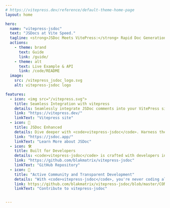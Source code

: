 ```yaml
---
# https://vitepress.dev/reference/default-theme-home-page
layout: home

hero:
  name: "vitepress-jsdoc"
  text: "JSDocs at Vite Speed."
  tagline: <strong>JSDoc Meets VitePress:</strong> Rapid Doc Generation.
  actions:
    - theme: brand
      text: Guide
      link: /guide/
    - theme: alt
      text: Live Example & API
      link: /code/README
  image:
    src: /vitepress_jsdoc_logo.svg
    alt: vitepress-jsdoc logo

features:
  - icon: <img src="/vitepress.svg">
    title: Seamless Integration with vitepress
    details: Seamlessly integrate JSDoc comments into your VitePress site. Our tool is purpose-built to harness the power of VitePress, ensuring rapid documentation generation without a hitch. Experience a unified development and documentation workflow like never before.
    link: "https://vitepress.dev/"
    linkText: "Vitepress site"
  - icon: 📖
    title: JSDoc Enhanced
    details: Dive deeper with <code>vitepress-jsdoc</code>. Harness the power of JSDoc annotations to generate comprehensive documentation. From detailed function descriptions to intricate class hierarchies, make your VitePress site a rich source of knowledge for your codebase.
    link: "https://jsdoc.app/"
    linkText: "Learn More about JSDoc"
  - icon: 🛠️
    title: Built for Developers
    details: <code>vitepress-jsdoc</code> is crafted with developers in mind. From easy setup to intuitive commands, every aspect is designed to streamline your documentation process. Dive deep into the code, and let us handle the docs.
    link: "https://github.com/blakmatrix/vitepress-jsdoc"
    linkText: "GitHub Repository"
  - icon: 🤝
    title: "Active Community and Transparent Development"
    details: "With <code>vitepress-jsdoc</code>, you're never coding alone. Join an active community of developers, get swift answers to queries, and enjoy the benefits of open and transparent development. We value every contributor, and our maintenance is a labor of love."
    link: https://github.com/blakmatrix/vitepress-jsdoc/blob/master/CONTRIBUTING.md
    linkText: "Contribute to vitepress-jsdoc"


---
```


<style>
:root {
  --vp-home-hero-name-color: transparent;
  --vp-home-hero-name-background: -webkit-linear-gradient(120deg, #bd34fe 30%, #41d1ff);

  --vp-home-hero-image-background-image: linear-gradient(-45deg, #bd34fe 50%, #47caff 50%);
  --vp-home-hero-image-filter: blur(40px);
}

@media (min-width: 640px) {
  :root {
    --vp-home-hero-image-filter: blur(56px);
  }
}

@media (min-width: 960px) {
  :root {
    --vp-home-hero-image-filter: blur(72px);
  }
}
</style>
